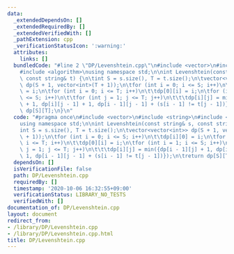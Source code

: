 ```yaml
---
data:
  _extendedDependsOn: []
  _extendedRequiredBy: []
  _extendedVerifiedWith: []
  _pathExtension: cpp
  _verificationStatusIcon: ':warning:'
  attributes:
    links: []
  bundledCode: "#line 2 \"DP/Levenshtein.cpp\"\n#include <vector>\n#include <string>\n\
    #include <algorithm>\nusing namespace std;\n\nint Levenshtein(const string& s,\
    \ const string& t) {\n\tint S = s.size(), T = t.size();\n\tvector<vector<int>>\
    \ dp(S + 1, vector<int>(T + 1));\n\tfor (int i = 0; i <= S; i++)\n\t\tdp[i][0]\
    \ = i;\n\tfor (int i = 0; i <= T; i++)\n\t\tdp[0][i] = i;\n\tfor (int i = 1; i\
    \ <= S; i++)\n\t\tfor (int j = 1; j <= T; j++)\n\t\t\tdp[i][j] = min({dp[i - 1][j]\
    \ + 1, dp[i][j - 1] + 1, dp[i - 1][j - 1] + (s[i - 1] != t[j - 1])});\n\treturn\
    \ dp[S][T];\n}\n"
  code: "#pragma once\n#include <vector>\n#include <string>\n#include <algorithm>\n\
    using namespace std;\n\nint Levenshtein(const string& s, const string& t) {\n\t\
    int S = s.size(), T = t.size();\n\tvector<vector<int>> dp(S + 1, vector<int>(T\
    \ + 1));\n\tfor (int i = 0; i <= S; i++)\n\t\tdp[i][0] = i;\n\tfor (int i = 0;\
    \ i <= T; i++)\n\t\tdp[0][i] = i;\n\tfor (int i = 1; i <= S; i++)\n\t\tfor (int\
    \ j = 1; j <= T; j++)\n\t\t\tdp[i][j] = min({dp[i - 1][j] + 1, dp[i][j - 1] +\
    \ 1, dp[i - 1][j - 1] + (s[i - 1] != t[j - 1])});\n\treturn dp[S][T];\n}"
  dependsOn: []
  isVerificationFile: false
  path: DP/Levenshtein.cpp
  requiredBy: []
  timestamp: '2020-10-06 16:32:55+09:00'
  verificationStatus: LIBRARY_NO_TESTS
  verifiedWith: []
documentation_of: DP/Levenshtein.cpp
layout: document
redirect_from:
- /library/DP/Levenshtein.cpp
- /library/DP/Levenshtein.cpp.html
title: DP/Levenshtein.cpp
---
```

